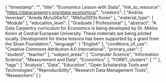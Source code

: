 {
    "timestamp": "",
    "title": "Economics Lesson with Stata",
    "link_to_resource": "https://datacarpentry.org/stata-economics/",
    "creators": [
        "Andras Vereckei",
        "Arieda Mu\u00e7o",
        "Mikl\u00f3s Koren"
    ],
    "material_type": [
        "Module"
    ],
    "education_level": [
        "Graduate / Professional"
    ],
    "abstract": "A Data Carpentry curriculum for Economics is being developed by Dr. Miklos Koren at Central European University. These materials are being piloted locally. Development for these lessons has been supported by a grant from the Sloan Foundation.",
    "language": [
        "English"
    ],
    "conditions_of_use": "Creative Commons Attribution 4.0 International",
    "primary_user": [
        "student",
        "teacher"
    ],
    "subject_areas": [
        "Computer Science",
        "Information Science",
        "Measurement and Data",
        "Economics"
    ],
    "FORRT_clusters": [
        ""
    ],
    "tags": [
        "Analysis",
        "Data",
        "Education",
        "Open Scholarship Tools and Technologies",
        "Reproducibility",
        "Research Data Management Tools",
        "Researchers"
    ]
}